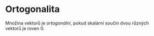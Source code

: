 # Ortogonalita
Množina vektorů je *ortogonální*, pokud skalární součin dvou různých vektorů je roven 0.